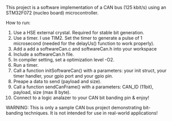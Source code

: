 This project is a software implementation of a CAN bus (125 kbit/s) using an STM32F072 (nucleo board) microcontroller. 

How to run:
1) Use a HSE external crystal. Required for stable bit generation.
2) Use a timer. I use TIM2. Set the timer to generate a pulse of 1 microsecond (needed for the delayUs() function to work properly).
3) Add a add a softwareCan.c and softwareCan.h into your workspace
4) Include a softwareCan.h file.
5) In compiler setting, set a optimization level -O2.
6) Run a timer.
7) Call a function initSoftwareCan() with a parameters: your init struct, your timer handler, your gpio port and your gpio pin.
8) Preape a data to send (payload and size).
10) Call a function sendCanFrame() with a parameters: CAN_ID (11bit), payload, size (max 8 byte).
11) Connect to a logic analazer to your CAN bit banding pin & enjoy!

WARNING: This is only a sample CAN bus project demonstrating bit-banding techniques. It is not intended for use in real-world applications!
